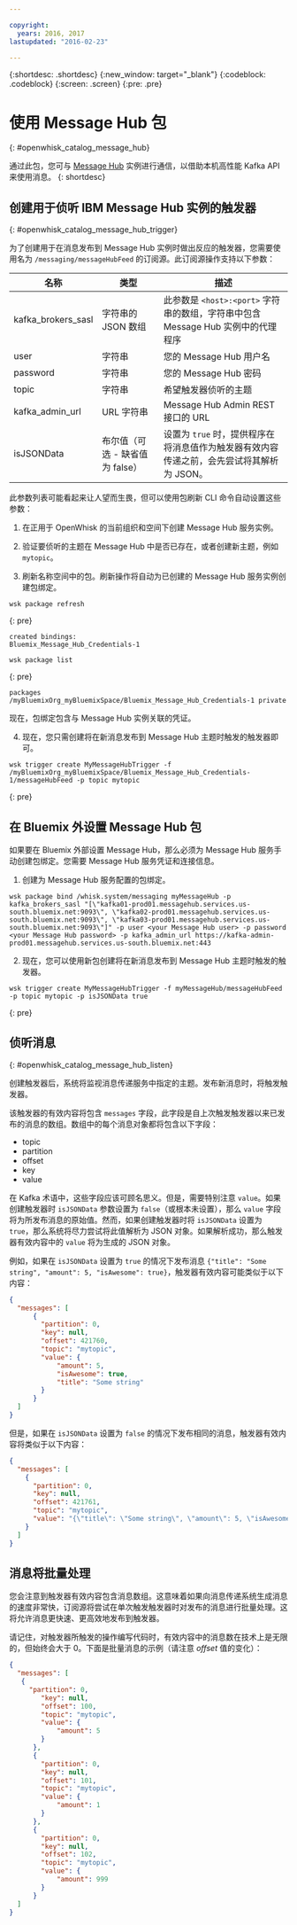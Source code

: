 ```yaml
---

copyright:
  years: 2016, 2017
lastupdated: "2016-02-23"

---
```


{:shortdesc: .shortdesc}
{:new_window: target="_blank"}
{:codeblock: .codeblock}
{:screen: .screen}
{:pre: .pre}

# 使用 Message Hub 包
{: #openwhisk_catalog_message_hub}

通过此包，您可与 [Message Hub](https://developer.ibm.com/messaging/message-hub) 实例进行通信，以借助本机高性能 Kafka API 来使用消息。
{: shortdesc}

## 创建用于侦听 IBM Message Hub 实例的触发器
{: #openwhisk_catalog_message_hub_trigger}

为了创建用于在消息发布到 Message Hub 实例时做出反应的触发器，您需要使用名为 `/messaging/messageHubFeed` 的订阅源。此订阅源操作支持以下参数：

|名称|类型|描述|
|---|---|---|
|kafka_brokers_sasl|字符串的 JSON 数组|此参数是 `<host>:<port>` 字符串的数组，字符串中包含 Message Hub 实例中的代理程序|
|user|字符串|您的 Message Hub 用户名|
|password|字符串|您的 Message Hub 密码|
|topic|字符串|希望触发器侦听的主题|
|kafka_admin_url|URL 字符串|Message Hub Admin REST 接口的 URL|
|isJSONData|布尔值（可选 - 缺省值为 false）|设置为 `true` 时，提供程序在将消息值作为触发器有效内容传递之前，会先尝试将其解析为 JSON。|


此参数列表可能看起来让人望而生畏，但可以使用包刷新 CLI 命令自动设置这些参数：

1. 在正用于 OpenWhisk 的当前组织和空间下创建 Message Hub 服务实例。
  
2. 验证要侦听的主题在 Message Hub 中是否已存在，或者创建新主题，例如 `mytopic`。
  
3. 刷新名称空间中的包。刷新操作将自动为已创建的 Message Hub 服务实例创建包绑定。
  
  ```
wsk package refresh
  ```
  {: pre}
  ```
  created bindings:
  Bluemix_Message_Hub_Credentials-1
  ```
  ```
  wsk package list
  ```
  {: pre}
  ```
  packages
  /myBluemixOrg_myBluemixSpace/Bluemix_Message_Hub_Credentials-1 private
  ```
  
  现在，包绑定包含与 Message Hub 实例关联的凭证。

4. 现在，您只需创建将在新消息发布到 Message Hub 主题时触发的触发器即可。
  
  ```
  wsk trigger create MyMessageHubTrigger -f /myBluemixOrg_myBluemixSpace/Bluemix_Message_Hub_Credentials-1/messageHubFeed -p topic mytopic
  ```
  {: pre}

## 在 Bluemix 外设置 Message Hub 包

如果要在 Bluemix 外部设置 Message Hub，那么必须为 Message Hub 服务手动创建包绑定。您需要 Message Hub 服务凭证和连接信息。

1. 创建为 Message Hub 服务配置的包绑定。
  
  ```
  wsk package bind /whisk.system/messaging myMessageHub -p kafka_brokers_sasl "[\"kafka01-prod01.messagehub.services.us-south.bluemix.net:9093\", \"kafka02-prod01.messagehub.services.us-south.bluemix.net:9093\", \"kafka03-prod01.messagehub.services.us-south.bluemix.net:9093\"]" -p user <your Message Hub user> -p password <your Message Hub password> -p kafka_admin_url https://kafka-admin-prod01.messagehub.services.us-south.bluemix.net:443
  ```
  
2. 现在，您可以使用新包创建将在新消息发布到 Message Hub 主题时触发的触发器。
  
  ```
  wsk trigger create MyMessageHubTrigger -f myMessageHub/messageHubFeed -p topic mytopic -p isJSONData true
  ```
  {: pre}
  

## 侦听消息
{: #openwhisk_catalog_message_hub_listen}

创建触发器后，系统将监视消息传递服务中指定的主题。发布新消息时，将触发触发器。

该触发器的有效内容将包含 `messages` 字段，此字段是自上次触发触发器以来已发布的消息的数组。数组中的每个消息对象都将包含以下字段：
- topic
- partition
- offset
- key
- value

在 Kafka 术语中，这些字段应该可顾名思义。但是，需要特别注意 `value`。如果创建触发器时 `isJSONData` 参数设置为 `false`（或根本未设置），那么 `value` 字段将为所发布消息的原始值。然而，如果创建触发器时将 `isJSONData` 设置为 `true`，那么系统将尽力尝试将此值解析为 JSON 对象。如果解析成功，那么触发器有效内容中的 `value` 将为生成的 JSON 对象。

例如，如果在 `isJSONData` 设置为 `true` 的情况下发布消息 `{"title": "Some string", "amount": 5, "isAwesome": true}`，触发器有效内容可能类似于以下内容：

```json
{
  "messages": [
      {
        "partition": 0,
        "key": null,
        "offset": 421760,
        "topic": "mytopic",
        "value": {
            "amount": 5,
            "isAwesome": true,
            "title": "Some string"
        }
      }
  ]
}
```

但是，如果在 `isJSONData` 设置为 `false` 的情况下发布相同的消息，触发器有效内容将类似于以下内容：

```json
{
  "messages": [
    {
      "partition": 0,
      "key": null,
      "offset": 421761,
      "topic": "mytopic",
      "value": "{\"title\": \"Some string\", \"amount\": 5, \"isAwesome\": true}"
    }
  ]
}
```

## 消息将批量处理
您会注意到触发器有效内容包含消息数组。这意味着如果向消息传递系统生成消息的速度非常快，订阅源将尝试在单次触发触发器时对发布的消息进行批量处理。这将允许消息更快速、更高效地发布到触发器。

请记住，对触发器所触发的操作编写代码时，有效内容中的消息数在技术上是无限的，但始终会大于 0。下面是批量消息的示例（请注意 *offset* 值的变化）：
 
 ```json
 {
   "messages": [
    {
      "partition": 0,
         "key": null,
         "offset": 100,
         "topic": "mytopic",
         "value": {
             "amount": 5
         }
       },
       {
         "partition": 0,
         "key": null,
         "offset": 101,
         "topic": "mytopic",
         "value": {
             "amount": 1
         }
       },
       {
         "partition": 0,
         "key": null,
         "offset": 102,
         "topic": "mytopic",
         "value": {
             "amount": 999
         }
       }
   ]
 }
 ```

